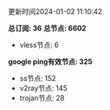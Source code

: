 更新时间2024-01-02 11:10:42

**总订阅: 36**
**总节点: 6602**
- vless节点: 6

**google ping有效节点: 325**
- ss节点: 152
- v2ray节点: 145
- trojan节点: 28
